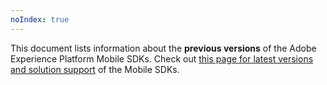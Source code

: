 ```yaml
---
noIndex: true
---
```


<Variant platform="outdated-version" componentClass="InlineNestedAlert" repeat="1"/>

<InlineNestedAlert variant="error" header="false" iconPosition="left">

This document lists information about the **previous versions** of the Adobe Experience Platform Mobile SDKs. Check out [this page for latest versions and solution support](https://developer.adobe.com/client-sdks/documentation/current-sdk-versions/) of the Mobile SDKs.

</InlineNestedAlert>